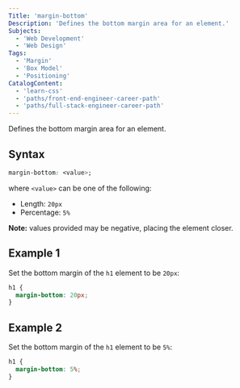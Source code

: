 ```yaml
---
Title: 'margin-bottom'
Description: 'Defines the bottom margin area for an element.'
Subjects:
  - 'Web Development'
  - 'Web Design'
Tags:
  - 'Margin'
  - 'Box Model'
  - 'Positioning'
CatalogContent:
  - 'learn-css'
  - 'paths/front-end-engineer-career-path'
  - 'paths/full-stack-engineer-career-path'
---
```


Defines the bottom margin area for an element.

## Syntax

```css
margin-bottom: <value>;
```

where `<value>` can be one of the following:

- Length: `20px`
- Percentage: `5%`

**Note:** values provided may be negative, placing the element closer.

## Example 1

Set the bottom margin of the `h1` element to be `20px`:

```css
h1 {
  margin-bottom: 20px;
}
```

## Example 2

Set the bottom margin of the `h1` element to be `5%`:

```css
h1 {
  margin-bottom: 5%;
}
```
